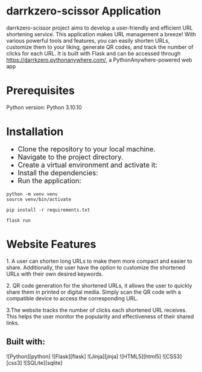 # darrkzero-scissor Application
darrkzero-scissor project aims to develop a user-friendly and efficient URL shortening service. This application makes URL management a breeze! With various powerful tools and features, you can easily shorten URLs, customize them to your liking, generate QR codes, and track the number of clicks for each URL. It is built with Flask  and can be accessed through https://darrkzero.pythonanywhere.com/, a PythonAnywhere-powered web app

<h1>Prerequisites</h1>
Python version: Python 3.10.10
<div></div>  
<h1>Installation</h1>
<div></div>
<ul style="font-size:18px;">
    <li>Clone the repository to your local machine.</li>
    <li>Navigate to the project directory.</li>
    <li>Create a virtual environment and activate it:</li>
    <li>Install the dependencies:</li>
    <li>Run the application:</li>
</ul>


```console
python -m venv venv
source venv/bin/activate
```

```console
pip install -r requirements.txt
```

```console
flask run
```


<h1>Website Features</h1>
<p>
1. A user can shorten long URLs to make them more compact and easier to share. Additionally, the user have the option to customize the shortened URLs with their own desired keywords.
</p>
<p>
2. QR code generation for the shortened URLs, it allows the user to quickly share them in printed or digital media. Simply scan the QR code with a compatible device to access the corresponding URL.
</p>
<p>
3.The website tracks the number of clicks each shortened URL receives. This helps the user monitor the popularity and effectiveness of their shared links.
</p>


## Built with:


![Python][python]
![Flask][flask]
![Jinja][jinja]
![HTML5][html5]
![CSS3][css3]
![SQLite][sqlite]


